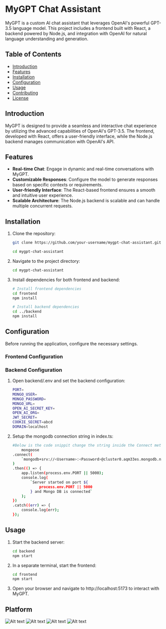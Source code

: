 # MyGPT Chat Assistant

MyGPT is a custom AI chat assistant that leverages OpenAI's powerful GPT-3.5 language model. This project includes a frontend built with React, a backend powered by Node.js, and integration with OpenAI for natural language understanding and generation.

## Table of Contents

- [Introduction](#introduction)
- [Features](#features)
- [Installation](#installation)
- [Configuration](#configuration)
- [Usage](#usage)
- [Contributing](#contributing)
- [License](#license)

## Introduction

MyGPT is designed to provide a seamless and interactive chat experience by utilizing the advanced capabilities of OpenAI's GPT-3.5. The frontend, developed with React, offers a user-friendly interface, while the Node.js backend manages communication with OpenAI's API.

## Features

- **Real-time Chat**: Engage in dynamic and real-time conversations with MyGPT.
- **Customizable Responses**: Configure the model to generate responses based on specific contexts or requirements.
- **User-friendly Interface**: The React-based frontend ensures a smooth and intuitive user experience.
- **Scalable Architecture**: The Node.js backend is scalable and can handle multiple concurrent requests.

## Installation

1. Clone the repository:

   ```bash
   git clone https://github.com/your-username/mygpt-chat-assistant.git

   cd mygpt-chat-assistant


2. Navigate to the project directory:
    ```bash
    cd mygpt-chat-assistant
3. Install dependencies for both frontend and backend:

    ```bash
    # Install frontend dependencies
    cd frontend
    npm install

    # Install backend dependencies
    cd ../backend
    npm install

## Configuration
Before running the application, configure the necessary settings.

### Frontend Configuration

### Backend Configuration

1. Open backend/.env and set the backend configuration:

    ```bash 
    PORT=   
    MONGO_USER=
    MONGO_PASSWORD=
    MONGO_URL=
    OPEN_AI_SECRET_KEY=
    OPEN_AI_ORG=
    JWT_SECRET=
    COOKIE_SECRET=abcd
    DOMAIN=localhost
2. Setup the mongodb connection string in index.ts:
    ```bash
    #Below is the code snippit change the string inside the Connect method 
        mongoose
	.connect(
		`mongodb+srv://<Username>:<Password>@cluster0.aqm33es.mongodb.net/MyGPT`
	)
	.then(() => {
		app.listen(process.env.PORT || 5000);
		console.log(
			`Server started on port ${
				process.env.PORT || 5000
			} and Mongo DB is connected`
		);
	})
	.catch((err) => {
		console.log(err);
	});


## Usage

1. Start the backend server:
    ```bash
    cd backend
    npm start

2. In a separate terminal, start the frontend:
    ```bash
    cd frontend
    npm start
3. Open your browser and navigate to http://localhost:5173 to interact with MyGPT.



## Platform 

![Alt text](image.png)
![Alt text](<Screenshot 2023-12-17 at 6.23.53 PM.png>)
![Alt text](image-3.png)
![Alt text](image-2.png)

